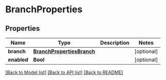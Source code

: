 # BranchProperties

## Properties
Name | Type | Description | Notes
------------ | ------------- | ------------- | -------------
**branch** | [**BranchPropertiesBranch**](BranchPropertiesBranch.md) |  | [optional] 
**enabled** | **Bool** |  | [optional] 

[[Back to Model list]](../README.md#documentation-for-models) [[Back to API list]](../README.md#documentation-for-api-endpoints) [[Back to README]](../README.md)


